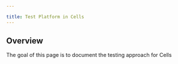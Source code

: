 ```yaml
---

title: Test Platform in Cells
---
```


## Overview

The goal of this page is to document the testing approach for Cells


